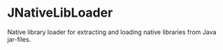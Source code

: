 # JNativeLibLoader
Native library loader for extracting and loading native libraries from Java jar-files.
